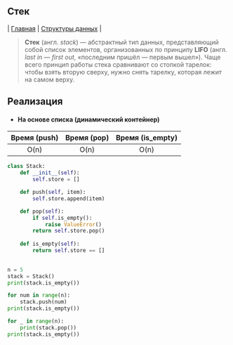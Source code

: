 Стек
----
| [Главная](../../../README.md#Список-алгоритмов-[russian])
| [Структуры данных](../../../README.md#Структуры-данных)
|

> **Стек** (англ. _stack_) — абстрактный тип данных, 
представляющий собой список элементов, организованных 
по принципу **LIFO** (англ. _last in — first out_, 
«последним пришёл — первым вышел»). Чаще всего 
принцип работы стека сравнивают со стопкой тарелок: 
чтобы взять вторую сверху, нужно снять тарелку, 
которая лежит на самом верху.


Реализация
----------
* #### На основе списка (динамический контейнер)
|Время (push)|Время (pop) | Время (is_empty) |
|:----------:|:----------:|:----------------:|
|O(n)        |O(n)        |O(n)              |

```python
class Stack:
    def __init__(self):
        self.store = []

    def push(self, item):
        self.store.append(item)

    def pop(self):
        if self.is_empty():
            raise ValueError()
        return self.store.pop()
    
    def is_empty(self):
        return self.store == []

    
n = 5
stack = Stack()
print(stack.is_empty())

for num in range(n):
    stack.push(num)
print(stack.is_empty())

for _ in range(n):
    print(stack.pop())
print(stack.is_empty())

```